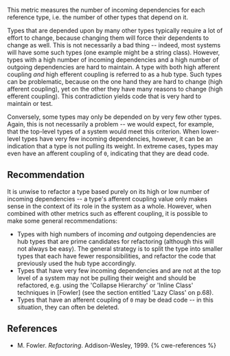 This metric measures the number of incoming dependencies for each reference type, i.e. the number of other types that depend on it.

Types that are depended upon by many other types typically require a lot of effort to change, because changing them will force their dependents to change as well. This is not necessarily a bad thing -- indeed, most systems will have some such types (one example might be a string class). However, types with a high number of incoming dependencies and a high number of outgoing dependencies are hard to maintain. A type with both high afferent coupling *and* high efferent coupling is referred to as a hub type. Such types can be problematic, because on the one hand they are hard to change (high afferent coupling), yet on the other they have many reasons to change (high efferent coupling). This contradiction yields code that is very hard to maintain or test.

Conversely, some types may only be depended on by very few other types. Again, this is not necessarily a problem -- we would expect, for example, that the top-level types of a system would meet this criterion. When lower-level types have very few incoming dependencies, however, it can be an indication that a type is not pulling its weight. In extreme cases, types may even have an afferent coupling of `0`, indicating that they are dead code.


## Recommendation
It is unwise to refactor a type based purely on its high or low number of incoming dependencies -- a type's afferent coupling value only makes sense in the context of its role in the system as a whole. However, when combined with other metrics such as efferent coupling, it is possible to make some general recommendations:

* Types with high numbers of incoming *and* outgoing dependencies are hub types that are prime candidates for refactoring (although this will not always be easy). The general strategy is to split the type into smaller types that each have fewer responsibilities, and refactor the code that previously used the hub type accordingly.
* Types that have very few incoming dependencies and are not at the top level of a system may not be pulling their weight and should be refactored, e.g. using the 'Collapse Hierarchy' or 'Inline Class' techniques in \[Fowler\] (see the section entitled 'Lazy Class' on p.68).
* Types that have an afferent coupling of `0` may be dead code -- in this situation, they can often be deleted.

## References
* M. Fowler. *Refactoring*. Addison-Wesley, 1999.
{% cwe-references %}
